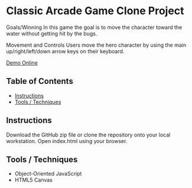 # Classic Arcade Game Clone Project

Goals/Winning
In this game the goal is to move the character toward the water without getting hit by the bugs.

Movement and Controls
Users move the hero character by using the main up/right/left/down arrow keys on their keyboard.

[Demo Online](https://www.youtube.com/watch?time_continue=1&v=kaifTslArtY)

## Table of Contents

- [Instructions](#instructions)
- [Tools / Techniques](#Tools/Techniques)

## Instructions

Download the GitHub zip file or clone the repository onto your local workstation.
Open index.html using your browser.

## Tools / Techniques

- Object-Oriented JavaScript
- HTML5 Canvas